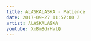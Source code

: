 ```yaml
---
title: ALASKALASKA - Patience
date: 2017-09-27 11:57:00 Z
artist: ALASKALASKA
youtube: XxBmBdrHvlQ
---
```


